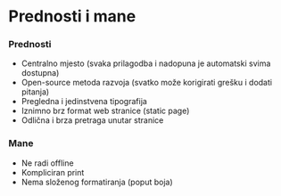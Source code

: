 # Prednosti i mane

### Prednosti

* Centralno mjesto \(svaka prilagodba i nadopuna je automatski svima dostupna\)
* Open-source metoda razvoja \(svatko može korigirati grešku i dodati pitanja\)
* Pregledna i jedinstvena tipografija
* Iznimno brz format web stranice \(static page\)
* Odlična i brza pretraga unutar stranice 

### Mane

* Ne radi offline
* Kompliciran print
* Nema složenog formatiranja \(poput boja\)



